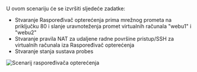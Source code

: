 U ovom scenariju će se izvršiti sljedeće zadatke:

* Stvaranje Raspoređivač opterećenja prima mrežnog prometa na priključku 80 i slanje uravnoteženja promet virtualnih računala "webu1" i "webu2"
* Stvaranje pravila NAT za udaljene radne površine pristup/SSH za virtualnih računala iza Raspoređivač opterećenja
* Stvaranje stanja sustava probes

![Scenarij raspoređivača opterećenja](./media/load-balancer-get-started-internet-scenario-include/scenario-classic.png)

